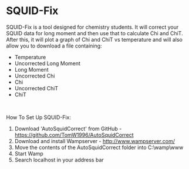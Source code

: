 SQUID-Fix
====================
SQUID-Fix is a tool designed for chemistry students. It will correct your SQUID data
for long moment and then use that to calculate Chi and ChiT. After this, it will plot a graph
of Chi and ChiT vs temperature and will also allow you to download a file containing:
- Temperature
- Uncorrected Long Moment
- Long Moment
- Uncorrected Chi
- Chi
- Uncorrected ChiT
- ChiT
<br />

How To Set Up SQUID-Fix:
1) Download 'AutoSquidCorrect' from GitHub - https://github.com/TomW1996/AutoSquidCorrect
2) Download and install Wampserver - http://www.wampserver.com/
3) Move the contents of the AutoSquidCorrect folder into C:\wamp\www
4) Start Wamp
5) Search localhost in your address bar